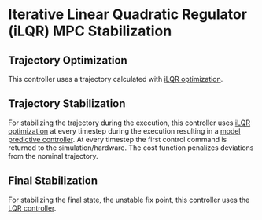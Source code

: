 # Iterative Linear Quadratic Regulator (iLQR) MPC Stabilization

## Trajectory Optimization

This controller uses a trajectory calculated with [iLQR
optimization](https://dfki-ric-underactuated-lab.github.io/double_pendulum/control.trajopt.ilqr.html).

## Trajectory Stabilization

For stabilizing the trajectory during the execution, this controller uses [iLQR
optimization](https://dfki-ric-underactuated-lab.github.io/double_pendulum/control.trajopt.ilqr.html)
at every timestep during the execution resulting in a [model predictive
controller](https://dfki-ric-underactuated-lab.github.io/double_pendulum/control.mpc.ilqr.html). At
every timestep the first control command is returned to the simulation/hardware.
The cost function penalizes deviations from the nominal trajectory.

## Final Stabilization

For stabilizing the final state, the unstable fix point, this controller uses
the [LQR
controller](https://dfki-ric-underactuated-lab.github.io/double_pendulum/control.policy.lqr.html).
